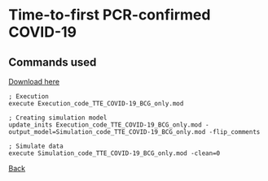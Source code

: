 # Time-to-first PCR-confirmed COVID-19

## Commands used

<a download="Command_TTE_COVID-19_BCG_only" href="./Command_TTE_COVID-19_BCG_only.txt">Download here</a>

```![image]
; Execution
execute Execution_code_TTE_COVID-19_BCG_only.mod

; Creating simulation model
update_inits Execution_code_TTE_COVID-19_BCG_only.mod -output_model=Simulation_code_TTE_COVID-19_BCG_only.mod -flip_comments

; Simulate data
execute Simulation_code_TTE_COVID-19_BCG_only.mod -clean=0
```

[Back](../C19_tte_main)
